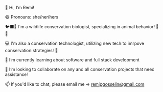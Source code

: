 👋 Hi, I’m Remi! 

😄 Pronouns: she/her/hers

🐦‍⬛🦇 I'm a wildlife conservation biologist, specializing in animal behavior! 🐀🦥

💻 I'm also a conservation technologist, utilizing new tech to imrpove conservation strategies! 📸

🌱 I’m currently learning about software and full stack development

💞️ I’m looking to collaborate on any and all conservation projects that need assistance!

📫 If you'd like to chat, please email me -> remipgosselin@gmail.com
